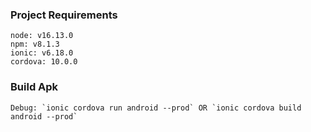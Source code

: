### Project Requirements
    node: v16.13.0
    npm: v8.1.3
    ionic: v6.18.0
    cordova: 10.0.0
### Build Apk
    Debug: `ionic cordova run android --prod` OR `ionic cordova build android --prod`
